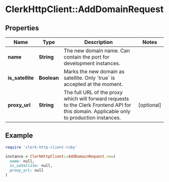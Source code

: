 # ClerkHttpClient::AddDomainRequest

## Properties

| Name | Type | Description | Notes |
| ---- | ---- | ----------- | ----- |
| **name** | **String** | The new domain name. Can contain the port for development instances. |  |
| **is_satellite** | **Boolean** | Marks the new domain as satellite. Only &#x60;true&#x60; is accepted at the moment. |  |
| **proxy_url** | **String** | The full URL of the proxy which will forward requests to the Clerk Frontend API for this domain. Applicable only to production instances. | [optional] |

## Example

```ruby
require 'clerk-http-client-ruby'

instance = ClerkHttpClient::AddDomainRequest.new(
  name: null,
  is_satellite: null,
  proxy_url: null
)
```

